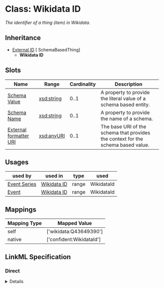 # Class: Wikidata ID
_The identifier of a thing (item) in Wikidata._







## Inheritance
* [External ID](ExternalIdentifier.md) [ SchemaBasedThing]
    * **Wikidata ID**



## Slots

| Name | Range | Cardinality | Description  | 
| ---  | --- | --- | --- | 
| [Schema Value](schema_value.md) | [xsd:string](http://www.w3.org/2001/XMLSchema#string) | 0..1 | A property to provide the literal value of a schema based entity.  | 
| [Schema Name](schema_name.md) | [xsd:string](http://www.w3.org/2001/XMLSchema#string) | 0..1 | A property to provide the name of a schema.  | 
| [External formatter URI](schema_base_uri.md) | [xsd:anyURI](http://www.w3.org/2001/XMLSchema#anyURI) | 0..1 | The base URI of the schema that provides the context for the schema based value.  | 


## Usages


| used by | used in | type | used |
| ---  | --- | --- | --- |
| [Event Series](EventSeries.md) | [Wikidata ID](wikidata_id.md) | range | WikidataId |
| [Event](Event.md) | [Wikidata ID](wikidata_id.md) | range | WikidataId |












## Mappings

| Mapping Type | Mapped Value |
| ---  | ---  |
| self | ['wikidata:Q43649390'] |
| native | ['confident:WikidataId'] |


## LinkML Specification

<!-- TODO: investigate https://stackoverflow.com/questions/37606292/how-to-create-tabbed-code-blocks-in-mkdocs-or-sphinx -->

### Direct

<details>
```yaml
name: WikidataId
description: The identifier of a thing (item) in Wikidata.
title: Wikidata ID
from_schema: https://raw.githubusercontent.com/TIBHannover/ConfIDent_schema/%238_naming/src/linkml/ConfIDent_schema.yaml
is_a: ExternalIdentifier
slot_usage:
  schema_name:
    name: schema_name
    ifabsent: string(Wikidata)
  schema_base_uri:
    name: schema_base_uri
    ifabsent: uri(https://www.wikidata.org/entity/)
class_uri: wikidata:Q43649390

```
</details>

### Induced

<details>
```yaml
name: WikidataId
description: The identifier of a thing (item) in Wikidata.
title: Wikidata ID
from_schema: https://raw.githubusercontent.com/TIBHannover/ConfIDent_schema/%238_naming/src/linkml/ConfIDent_schema.yaml
is_a: ExternalIdentifier
slot_usage:
  schema_name:
    name: schema_name
    ifabsent: string(Wikidata)
  schema_base_uri:
    name: schema_base_uri
    ifabsent: uri(https://www.wikidata.org/entity/)
attributes:
  schema_value:
    name: schema_value
    description: A property to provide the literal value of a schema based entity.
    title: Schema Value
    from_schema: https://raw.githubusercontent.com/TIBHannover/ConfIDent_schema/%238_naming/src/linkml/ConfIDent_schema.yaml
    alias: schema_value
    owner: WikidataId
    range: string
  schema_name:
    name: schema_name
    description: A property to provide the name of a schema.
    title: Schema Name
    from_schema: https://raw.githubusercontent.com/TIBHannover/ConfIDent_schema/%238_naming/src/linkml/ConfIDent_schema.yaml
    ifabsent: string(Wikidata)
    alias: schema_name
    owner: WikidataId
    range: string
  schema_base_uri:
    name: schema_base_uri
    description: The base URI of the schema that provides the context for the schema
      based value.
    title: External formatter URI
    from_schema: https://raw.githubusercontent.com/TIBHannover/ConfIDent_schema/%238_naming/src/linkml/ConfIDent_schema.yaml
    ifabsent: uri(https://www.wikidata.org/entity/)
    alias: schema_base_uri
    owner: WikidataId
    range: uriorcurie
class_uri: wikidata:Q43649390

```
</details>
